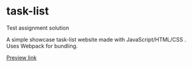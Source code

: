 # task-list

Test assignment solution

A simple showcase task-list website made with JavaScript/HTML/CSS . Uses
Webpack
for bundling.

[Preview link](https://abbrshv.github.io/task-list/)